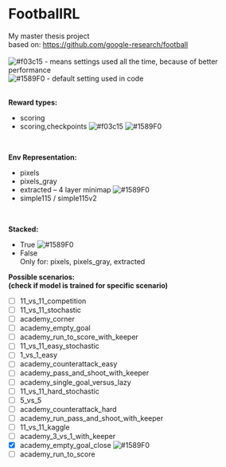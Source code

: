 # FootballRL
My master thesis project  
based on: https://github.com/google-research/football
<br/><br/>
![#f03c15](https://placehold.it/15/f03c15/000000?text=+) - 
means settings used all the time, because of better performance
<br/>
![#1589F0](https://placehold.it/15/1589F0/000000?text=+) - 
default setting used in code
<br/><br/>

**Reward types:**  
- scoring
- scoring,checkpoints 
![#f03c15](https://placehold.it/15/f03c15/000000?text=+) 
![#1589F0](https://placehold.it/15/1589F0/000000?text=+)

<br/>

**Env Representation:**
  - pixels
  - pixels_gray
  - extracted – 4 layer minimap
![#1589F0](https://placehold.it/15/1589F0/000000?text=+)
  - simple115 / simple115v2

<br/>

**Stacked:**
- True 
![#1589F0](https://placehold.it/15/1589F0/000000?text=+)
- False  
Only for: pixels, pixels_gray, extracted

**Possible scenarios:<br/>
(check if model is trained for specific scenario)**
- [ ] 11_vs_11_competition
- [ ] 11_vs_11_stochastic
- [ ] academy_corner
- [ ] academy_empty_goal
- [ ] academy_run_to_score_with_keeper
- [ ] 11_vs_11_easy_stochastic
- [ ] 1_vs_1_easy
- [ ] academy_counterattack_easy
- [ ] academy_pass_and_shoot_with_keeper
- [ ] academy_single_goal_versus_lazy
- [ ] 11_vs_11_hard_stochastic
- [ ] 5_vs_5
- [ ] academy_counterattack_hard
- [ ] academy_run_pass_and_shoot_with_keeper
- [ ] 11_vs_11_kaggle
- [ ] academy_3_vs_1_with_keeper
- [x] academy_empty_goal_close
![#1589F0](https://placehold.it/15/1589F0/000000?text=+)
- [ ] academy_run_to_score

<br/>
